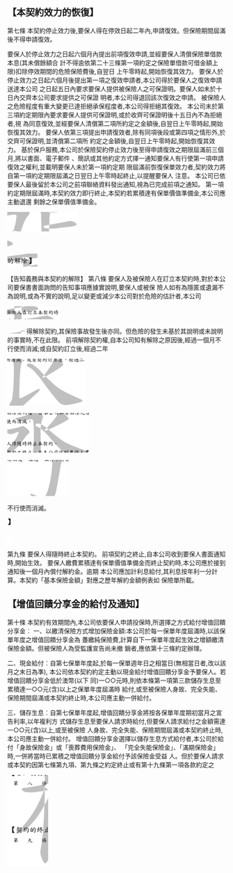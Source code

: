 
## 【本契約效力的恢復】

第七條 本契約停止效力後,要保人得在停效日起二年內,申請復效。但保險期間屆滿後不得申請復效。

要保人於停止效力之日起六個月內提出前項復效申請,並經要保人清償保險單借款本息(其未償餘額合 計不得逾依第二十三條第一項約定之保險單借款可借金額上限)扣除停效期間的危險保險費後,自翌日 上午零時起,開始恢復其效力。 要保人於停止效力之日起六個月後提出第一項之復效申請者,本公司得於要保人之復效申請送達本公司 之日起五日內要求要保人提供被保險人之可保證明。要保人如未於十日內交齊本公司要求提供之可保證 明者,本公司得退回該次復效之申請。 被保險人之危險程度有重大變更已達拒絕承保程度者,本公司得拒絕其復效。 本公司未於第三項約定期限內要求要保人提供可保證明,或於收齊可保證明後十五日內不為拒絕者,視 為同意復效,並經要保人清償第二項所約定之金額後,自翌日上午零時起,開始恢復其效力。 要保人依第三項提出申請復效者,除有同項後段或第四項之情形外,於交齊可保證明,並清償第二項所 約定之金額後,自翌日上午零時起,開始恢復其效力。 基於保戶服務,本公司於保險契約停止效力後至得申請復效之期限屆滿前三個月,將以書面、電子郵件 、簡訊或其他約定方式擇一通知要保人有行使第一項申請復效之權利,並載明要保人未於第一項約定期 限屆滿前恢復保單效力者,契約效力將自第一項約定期限屆滿之日翌日上午零時起終止,以提醒要保人 注意。 本公司已依要保人最後留於本公司之前項聯絡資料發出通知,視為已完成前項之通知。 第一項約定期限屆滿時,本契約效力即行終止,本契約若累積達有保單價值準備金,本公司應主動退還 剩餘之保單價值準備金。

![0_image_0.png](0_image_0.png)

![0_image_1.png](0_image_1.png)

![0_image_2.png](0_image_2.png)

【告知義務與本契約的解除】
第八條 要保人及被保險人在訂立本契約時,對於本公司要保書書面詢問的告知事項應據實說明,要保人或被保 險人如有為隱匿或遺漏不為說明,或為不實的說明,足以變更或減少本公司對於危險的估計者,本公司

![0_image_3.png](0_image_3.png)

![0_image_4.png](0_image_4.png) 得解除契約,其保險事故發生後亦同。但危險的發生未基於其說明或未說明的事實時,不在此限。 前項解除契約權,自本公司知有解除之原因後,經過一個月不行使而消滅;或自契約訂立後,經過二年

![0_image_6.png](0_image_6.png)

![0_image_7.png](0_image_7.png)

![0_image_8.png](0_image_8.png)

不行使而消滅。

![0_image_9.png](0_image_9.png)

![0_image_10.png](0_image_10.png)

第九條 要保人得隨時終止本契約。
前項契約之終止,自本公司收到要保人書面通知時,開始生效。 要保人繳費累積達有保單價值準備金而終止契約時,本公司應於接到通知後一個月內償付解約金。逾期 本公司應加計利息給付,其利息按年利一分計算。本契約「基本保險金額」對應之歷年解約金額例表如 保險單所載。

## 【增值回饋分享金的給付及通知】

第十條 本契約有效期間內,本公司依要保人申請投保時,所選擇之方式給付增值回饋分享金︰
一、以繳清保險方式增加保險金額:本公司於每一保單年度屆滿時,以該保單年度之增值回饋分享金為 躉繳純保險費,計算自下一保單年度起生效之增額繳清保險金額。但被保險人為受監護宣告尚未撤 銷者,應依第十三條約定辦理。

二、現金給付︰自第七保單年度起,於每一保單週年日之相當日(無相當日者,改以該月之末日為準),
本公司依本契約約定主動以現金給付增值回饋分享金予要保人。若增值回饋分享金低於澳幣(以下 同)一○○元時,則依本條第一項第三款儲存生息至累積達一○○元(含)以上之保單年度屆滿時 給付,或至被保險人身故、完全失能、保險期間屆滿或本契約終止時,本公司應主動一併給付。

三、儲存生息︰自第七保單年度起,增值回饋分享金將按各保單年度期初當月之宣告利率,以年複利方 式儲存生息至要保人請求時給付,但要保人請求給付之金額需達一○○元(含)以上,或至被保險 人身故、完全失能、保險期間屆滿或本契約終止時,本公司應主動一併給付。 增值回饋分享金選擇以儲存生息方式給付者,本公司於給付「身故保險金」或「喪葬費用保險金」、 「完全失能保險金」、「滿期保險金」時,一併將當時已累積之增值回饋分享金給付予該保險金受益 人。但於要保人請求或本契約因第七條第九項、第九條之約定終止或有第十九條第一項各款約定之

![0_image_5.png](0_image_5.png)

